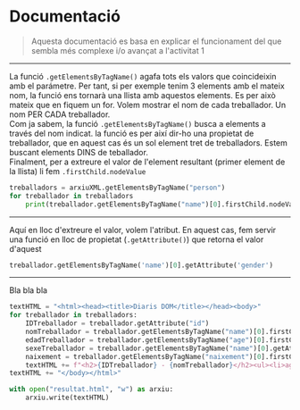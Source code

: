 # Documentació

> Aquesta documentació es basa en explicar el funcionament del que sembla més complexe i/o avançat a l'activitat 1
---
La funció `.getElementsByTagName()` agafa tots els valors que coincideixin amb el parámetre. Per tant, si per exemple tenim 3 elements amb el mateix nom, la funció ens tornarà una llista amb aquestos elements.
Es per això mateix que en fiquem un for. Volem mostrar el nom de cada treballador. Un nom PER CADA treballador. 
<br>Com ja sabem, la funció `.getElementsByTagName()` busca a elements a través del nom indicat. la funció es per així dir-ho una propietat de treballador, que en aquest cas és un sol element tret de treballadors. Estem buscant elements DINS de teballador.
<br>Finalment, per a extreure el valor de l'element resultant (primer element de la llista) li fem `.firstChild.nodeValue`
```py
treballadors = arxiuXML.getElementsByTagName("person")
for treballador in treballadors
    print(treballador.getElementsByTagName("name")[0].firstChild.nodeValue)
```
---
Aquí en lloc d'extreure el valor, volem l'atribut. En aquest cas, fem servir una funció en lloc de propietat (`.getAttribute()`) que retorna el valor d'aquest
```py
treballador.getElementsByTagName('name')[0].getAttribute('gender')
```
---
Bla bla bla
```py
textHTML = "<html><head><title>Diaris DOM</title></head><body>"
for treballador in treballadors:
    IDTreballador = treballador.getAttribute("id")
    nomTreballador = treballador.getElementsByTagName("name")[0].firstChild.nodeValue
    edadTreballador = treballador.getElementsByTagName("age")[0].firstChild.nodeValue
    sexeTreballador = treballador.getElementsByTagName("name")[0].getAttribute("gender")
    naixement = treballador.getElementsByTagName("naixement")[0].firstChild.nodeValue
    textHTML += f"<h2>{IDTreballador} - {nomTreballador}</h2><ul><li>age - {edadTreballador}</li><li>sex - {sexeTreballador}</li><li>naixement - {naixement}</li></ul>"
textHTML += "</body></html>"
```

```py
with open("resultat.html", "w") as arxiu:
    arxiu.write(textHTML)
```
